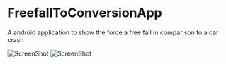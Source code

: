 FreefallToConversionApp
=======================

A android application to show the force a free fall in comparison to a car crash

![ScreenShot](https://raw.github.com/JohnCit/FreefallToConversionApp/Master/screenshot/screenshot1.PNG)
![ScreenShot](https://raw.github.com/JohnCit/FreefallToConversionApp/Master/screenshot/screenshot2.PNG)
